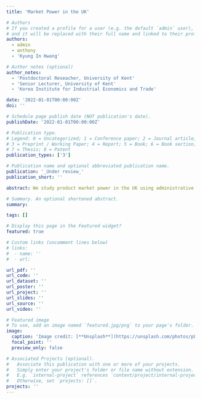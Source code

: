 ```yaml
---
title: 'Market Power in the UK'

# Authors
# If you created a profile for a user (e.g. the default `admin` user), write the username (folder name) here
# and it will be replaced with their full name and linked to their profile.
authors:
  - admin
  - anthony
  - 'Kyung In Hwang'

# Author notes (optional)
author_notes:
  - 'Postdoctoral Reseacher, University of Kent'
  - 'Senior Lecturer, University of Kent'
  - 'Korea Institute for Industrial Economics and Trade'

date: '2022-01-01T00:00:00Z'
doi: ''

# Schedule page publish date (NOT publication's date).
publishDate: '2022-01-01T00:00:00Z'

# Publication type.
# Legend: 0 = Uncategorized; 1 = Conference paper; 2 = Journal article;
# 3 = Preprint / Working Paper; 4 = Report; 5 = Book; 6 = Book section;
# 7 = Thesis; 8 = Patent
publication_types: ['3']

# Publication name and optional abbreviated publication name.
publication: '_Under review_'
publication_short: ''

abstract: We study product market power in the UK using administrative data from the UK business survey. Our data covers 1998-2014 with 40,000 firms per year accounting for 80% of UK output. We estimate firm-level markups, and present results on the aggregate and sectoral trends. We show evidence of rising markups, and increasing markup dispersion. We also show that markups and productivity are negatively related.

# Summary. An optional shortened abstract.
summary: 

tags: []

# Display this page in the Featured widget?
featured: true

# Custom links (uncomment lines below)
# links:
#  - name: ''
#  - url: 

url_pdf: ''
url_code: ''
url_dataset: ''
url_poster: ''
url_project: ''
url_slides: ''
url_source: ''
url_video: ''

# Featured image
# To use, add an image named `featured.jpg/png` to your page's folder.
image:
  caption: 'Image credit: [**Unsplash**](https://unsplash.com/photos/pLCdAaMFLTE)'
  focal_point: ''
  preview_only: false

# Associated Projects (optional).
#   Associate this publication with one or more of your projects.
#   Simply enter your project's folder or file name without extension.
#   E.g. `internal-project` references `content/project/internal-project/index.md`.
#   Otherwise, set `projects: []`.
projects: ''
---
```

